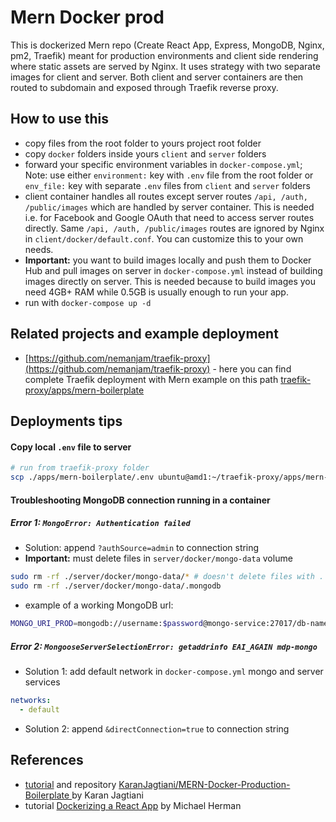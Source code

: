 # Mern Docker prod

This is dockerized Mern repo (Create React App, Express, MongoDB, Nginx, pm2, Traefik) meant for production environments and client side rendering where static assets are served by Nginx. It uses strategy with two separate images for client and server. Both client and server containers are then routed to subdomain and exposed through Traefik reverse proxy.

## How to use this

- copy files from the root folder to yours project root folder
- copy `docker` folders inside yours `client` and `server` folders
- forward your specific environment variables in `docker-compose.yml`; Note: use either `environment:` key with `.env` file from the root folder or `env_file:` key with separate `.env` files from `client` and `server` folders
- client container handles all routes except server routes `/api, /auth, /public/images` which are handled by server container. This is needed i.e. for Facebook and Google OAuth that need to access server routes directly. Same `/api, /auth, /public/images` routes are ignored by Nginx in `client/docker/default.conf`. You can customize this to your own needs.
- **Important:** you want to build images locally and push them to Docker Hub and pull images on server in `docker-compose.yml` instead of building images directly on server. This is needed because to build images you need 4GB+ RAM while 0.5GB is usually enough to run your app.
- run with `docker-compose up -d`

## Related projects and example deployment

- [https://github.com/nemanjam/traefik-proxy](https://github.com/nemanjam/traefik-proxy) - here you can find complete Traefik deployment with Mern example on this path [traefik-proxy/apps/mern-boilerplate](https://github.com/nemanjam/traefik-proxy/tree/main/apps/mern-boilerplate)

## Deployments tips

#### Copy local `.env` file to server

```bash
# run from traefik-proxy folder
scp ./apps/mern-boilerplate/.env ubuntu@amd1:~/traefik-proxy/apps/mern-boilerplate
```

#### Troubleshooting MongoDB connection running in a container

##### Error 1: `MongoError: Authentication failed`

- Solution: append `?authSource=admin` to connection string
- **Important:** must delete files in `server/docker/mongo-data` volume

```bash
sudo rm -rf ./server/docker/mongo-data/* # doesn't delete files with .
sudo rm -rf ./server/docker/mongo-data/.mongodb
```

- example of a working MongoDB url:

```bash
MONGO_URI_PROD=mongodb://username:$password@mongo-service:27017/db-name?authSource=admin
```

##### Error 2: `MongooseServerSelectionError: getaddrinfo EAI_AGAIN mdp-mongo`

- Solution 1: add default network in `docker-compose.yml` mongo and server services

```yml
networks:
  - default
```

- Solution 2: append `&directConnection=true` to connection string

## References

- [tutorial](https://systemweakness.com/dockerize-a-mern-stack-app-for-production-with-security-in-mind-part-ii-19330e719795) and repository [KaranJagtiani/MERN-Docker-Production-Boilerplate ](https://github.com/KaranJagtiani/MERN-Docker-Production-Boilerplate) by Karan Jagtiani
- tutorial [Dockerizing a React App](https://mherman.org/blog/dockerizing-a-react-app/) by Michael Herman
